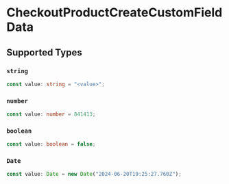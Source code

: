 # CheckoutProductCreateCustomFieldData


## Supported Types

### `string`

```typescript
const value: string = "<value>";
```

### `number`

```typescript
const value: number = 841413;
```

### `boolean`

```typescript
const value: boolean = false;
```

### `Date`

```typescript
const value: Date = new Date("2024-06-20T19:25:27.760Z");
```

